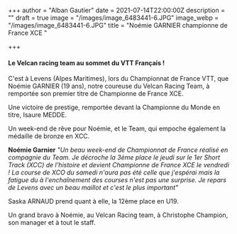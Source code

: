+++
author = "Alban Gautier"
date = 2021-07-14T22:00:00Z
description = ""
draft = true
image = "/images/image_6483441-6.JPG"
image_webp = "/images/image_6483441-6.JPG"
title = "Noémie GARNIER championne de France XCE "

+++
#### Le Velcan racing team au sommet du VTT Français !

C'est à Levens (Alpes Maritimes), lors du Championnat de France VTT, que Noémie GARNIER (19 ans), notre coureuse du Velcan Racing Team, à remportée son premier titre de Championne de France XCE.

Une victoire de prestige, remportée devant la Championne du Monde en titre, Isaure MEDDE.

Un week-end de rêve pour Noémie, et le Team, qui empoche également la médaille de bronze en XCC.

**Noémie Garnier** _"Un beau week-end de Championnat de France réalisé en compagnie du Team. Je décroche la 3ème place le jeudi sur le 1er Short Track (XCC) de l'histoire et devient Championne de France XCE le vendredi ! La course de XCO du samedi n'aura pas été celle que j'espérai mais la fatigue du à l'enchaînement des courses n'est pas une surprise. Je repars de Levens avec un beau maillot et c'est le plus important"_

Saska ARNAUD prend quant à elle, la 12ème place en U19.

Un grand bravo à Noémie, au Velcan Racing team, à Christophe Champion, son manager et à tout le staff.